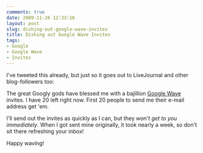 ```yaml
---
comments: true
date: 2009-11-26 12:33:18
layout: post
slug: dishing-out-google-wave-invites
title: Dishing out Google Wave Invites
tags:
- Google
- Google Wave
- Invites
---
```


I've tweeted this already, but just so it goes out to LiveJournal and other blog-followers too:

The great Googly gods have blessed me with a bajillion [Google Wave](http://wave.google.com) invites.  I have 20 left right now.  First 20 people to send me their e-mail address get 'em.

I'll send out the invites as quickly as I can, but they _won't get to you immediately_.  When I got sent mine originally, it took nearly a week, so don't sit there refreshing your inbox!

Happy waving!
